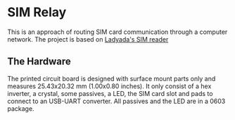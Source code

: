 # SIM Relay
This is an approach of routing SIM card communication through a computer network. The project is based on [Ladyada's SIM reader](http://www.ladyada.net/make/simreader/)
## The Hardware
The printed circuit board is designed with surface mount parts only and measures 25.43x20.32 mm (1.00x0.80 inches). It only consist of a hex inverter, a crystal, some passives, a LED, the SIM card slot and pads to connect to an USB-UART converter. All passives and the LED are in a 0603 package.
